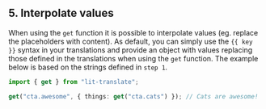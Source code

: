 ## 5. Interpolate values

When using the `get` function it is possible to interpolate values (eg. replace the placeholders with content). As default, you can simply use the `{{ key }}` syntax in your translations and provide an object with values replacing those defined in the translations when using the `get` function. The example below is based on the strings defined in `step 1`.

```typescript
import { get } from "lit-translate";

get("cta.awesome", { things: get("cta.cats") }); // Cats are awesome!
```


